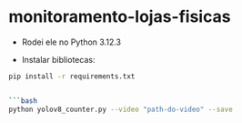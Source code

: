 # monitoramento-lojas-fisicas

- Rodei ele no Python 3.12.3

- Instalar bibliotecas:
```bash 
pip install -r requirements.txt


```bash
python yolov8_counter.py --video "path-do-video" --save
